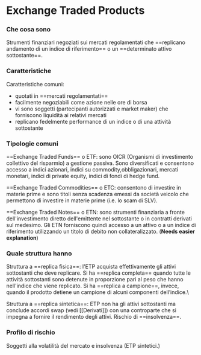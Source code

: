 # Exchange Traded Products

### Che cosa sono

Strumenti finanziari negoziati sui mercati regolamentati che ==replicano andamento di un indice di riferimento== o un ==determinato attivo sottostante==.

### Caratteristiche

Caratteristiche comuni:
- quotati in ==mercati regolamentati==
- facilmente negoziabili come azione nelle ore di borsa
- vi sono soggetti (partecipanti autorizzati e market maker) che forniscono liquidità ai relativi mercati
- replicano fedelmente performance di un indice o di una attività sottostante

### Tipologie comuni

==Exchange Traded Funds== o ETF: sono OICR (Organismi di investimento collettivo del risparmio) a gestione passiva. Sono diversificati e consentono accesso a indici azionari, indici su commodity,obbligazionari, mercati monetari, indici di private equity, indici di fondi di hedge fund.

==Exchange Traded Commodities== o ETC: consentono di investire in materie prime e sono titoli senza scadenza emessi da società veicolo che permettono di investire in materie prime (i.e. lo scam di SLV).

==Exchange Traded Notes== o ETN: sono strumenti finanziaria a fronte dell'investimento diretto dell'emittente nel sottostante o in contratti derivati sul medesimo. Gli ETN forniscono quindi accesso a un attivo o a un indice di riferimento utilizzando un titolo di debito non collateralizzato. (**Needs easier explanation**)

### Quale struttura hanno

Struttura a ==replica fisica==: l'ETP acquista effettivamente gli attivi sottostanti che deve replicare.
Si ha ==replica completa== quando tutte le attività sottostanti sono detenute in proporzione pari al peso che hanno nell'indice che viene replicato. Si ha ==replica a campione==, invece, quando il prodotto detiene un campione di alcuni componenti dell’indice.\

Struttura a ==replica sintetica==: ETP non ha gli attivi sottostanti ma conclude accordi swap (vedi [[Derivati]]) con una controparte che si impegna a fornire il rendimento degli attivi. Rischio di ==insolvenza==.

### Profilo di rischio

Soggetti alla volatilità del mercato e insolvenza (ETP sintetici.)